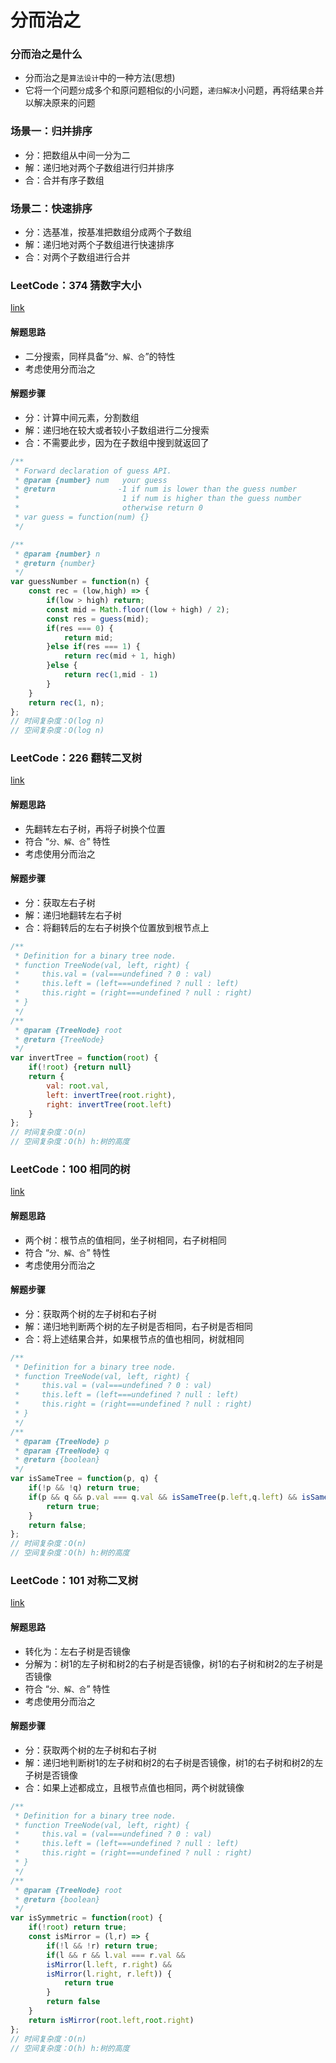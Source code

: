 # 分而治之

### 分而治之是什么
- 分而治之是`算法设计`中的一种方法(思想)
- 它将一个问题`分`成多个和原问题相似的小问题，`递归解决`小问题，再将结果`合`并以解决原来的问题

### 场景一：归并排序
- 分：把数组从中间一分为二
- 解：递归地对两个子数组进行归并排序
- 合：合并有序子数组

### 场景二：快速排序
- 分：选基准，按基准把数组分成两个子数组
- 解：递归地对两个子数组进行快速排序
- 合：对两个子数组进行合并

### LeetCode：374 猜数字大小
[link](https://leetcode-cn.com/problems/guess-number-higher-or-lower/)

#### 解题思路
- 二分搜索，同样具备“`分、解、合`”的特性
- 考虑使用分而治之

#### 解题步骤
- 分：计算中间元素，分割数组
- 解：递归地在较大或者较小子数组进行二分搜索
- 合：不需要此步，因为在子数组中搜到就返回了

```javascript
/** 
 * Forward declaration of guess API.
 * @param {number} num   your guess
 * @return 	            -1 if num is lower than the guess number
 *			             1 if num is higher than the guess number
 *                       otherwise return 0
 * var guess = function(num) {}
 */

/**
 * @param {number} n
 * @return {number}
 */
var guessNumber = function(n) {
    const rec = (low,high) => {
        if(low > high) return;
        const mid = Math.floor((low + high) / 2);
        const res = guess(mid);
        if(res === 0) {
            return mid;
        }else if(res === 1) {
            return rec(mid + 1, high)
        }else {
            return rec(1,mid - 1)
        }
    }
    return rec(1, n);
};
// 时间复杂度：O(log n)
// 空间复杂度：O(log n)
```

### LeetCode：226 翻转二叉树
[link](https://leetcode-cn.com/problems/invert-binary-tree/)

#### 解题思路
- 先翻转左右子树，再将子树换个位置
- 符合 “`分、解、合`” 特性
- 考虑使用分而治之

#### 解题步骤
- 分：获取左右子树
- 解：递归地翻转左右子树
- 合：将翻转后的左右子树换个位置放到根节点上

```javascript
/**
 * Definition for a binary tree node.
 * function TreeNode(val, left, right) {
 *     this.val = (val===undefined ? 0 : val)
 *     this.left = (left===undefined ? null : left)
 *     this.right = (right===undefined ? null : right)
 * }
 */
/**
 * @param {TreeNode} root
 * @return {TreeNode}
 */
var invertTree = function(root) {
    if(!root) {return null}
    return {
        val: root.val,
        left: invertTree(root.right),
        right: invertTree(root.left)
    }
};
// 时间复杂度：O(n)
// 空间复杂度：O(h) h:树的高度
```

### LeetCode：100 相同的树
[link](https://leetcode-cn.com/problems/same-tree/)

#### 解题思路
- 两个树：根节点的值相同，坐子树相同，右子树相同
- 符合 “`分、解、合`” 特性
- 考虑使用分而治之

#### 解题步骤
- 分：获取两个树的左子树和右子树
- 解：递归地判断两个树的左子树是否相同，右子树是否相同
- 合：将上述结果合并，如果根节点的值也相同，树就相同

```javascript
/**
 * Definition for a binary tree node.
 * function TreeNode(val, left, right) {
 *     this.val = (val===undefined ? 0 : val)
 *     this.left = (left===undefined ? null : left)
 *     this.right = (right===undefined ? null : right)
 * }
 */
/**
 * @param {TreeNode} p
 * @param {TreeNode} q
 * @return {boolean}
 */
var isSameTree = function(p, q) {
    if(!p && !q) return true;
    if(p && q && p.val === q.val && isSameTree(p.left,q.left) && isSameTree(p.right, q.right)) {
        return true;
    }
    return false;
};
// 时间复杂度：O(n)
// 空间复杂度：O(h) h:树的高度
```

### LeetCode：101 对称二叉树
[link](https://leetcode-cn.com/problems/symmetric-tree/)

#### 解题思路
- 转化为：左右子树是否镜像
- 分解为：树1的左子树和树2的右子树是否镜像，树1的右子树和树2的左子树是否镜像
- 符合 “`分、解、合`” 特性
- 考虑使用分而治之

#### 解题步骤
- 分：获取两个树的左子树和右子树
- 解：递归地判断树1的左子树和树2的右子树是否镜像，树1的右子树和树2的左子树是否镜像
- 合：如果上述都成立，且根节点值也相同，两个树就镜像

```javascript
/**
 * Definition for a binary tree node.
 * function TreeNode(val, left, right) {
 *     this.val = (val===undefined ? 0 : val)
 *     this.left = (left===undefined ? null : left)
 *     this.right = (right===undefined ? null : right)
 * }
 */
/**
 * @param {TreeNode} root
 * @return {boolean}
 */
var isSymmetric = function(root) {
    if(!root) return true;
    const isMirror = (l,r) => {
        if(!l && !r) return true;
        if(l && r && l.val === r.val &&
        isMirror(l.left, r.right) && 
        isMirror(l.right, r.left)) {
            return true
        }
        return false
    }
    return isMirror(root.left,root.right)
};
// 时间复杂度：O(n)
// 空间复杂度：O(h) h:树的高度
```